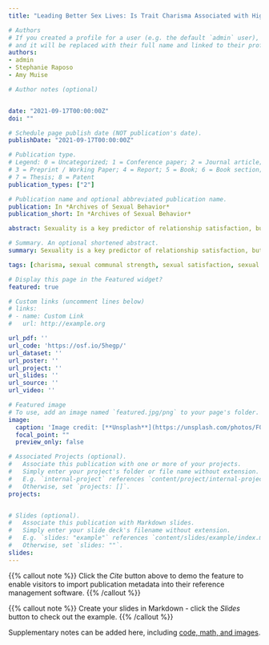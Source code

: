 ```yaml
---
title: "Leading Better Sex Lives: Is Trait Charisma Associated with Higher Sexual Desire and Satisfaction in Romantic Relationships?"

# Authors
# If you created a profile for a user (e.g. the default `admin` user), write the username (folder name) here 
# and it will be replaced with their full name and linked to their profile.
authors:
- admin
- Stephanie Raposo
- Amy Muise

# Author notes (optional)


date: "2021-09-17T00:00:00Z"
doi: ""

# Schedule page publish date (NOT publication's date).
publishDate: "2021-09-17T00:00:00Z"

# Publication type.
# Legend: 0 = Uncategorized; 1 = Conference paper; 2 = Journal article;
# 3 = Preprint / Working Paper; 4 = Report; 5 = Book; 6 = Book section;
# 7 = Thesis; 8 = Patent
publication_types: ["2"]

# Publication name and optional abbreviated publication name.
publication: In *Archives of Sexual Behavior*
publication_short: In *Archives of Sexual Behavior*

abstract: Sexuality is a key predictor of relationship satisfaction, but sexual desire and satisfaction can be difficult to maintain over time. Past research has investigated who might be more likely to experience higher (compared to lower) levels of desire and sexual satisfaction in their relationships. Certain aspects of personality, such as extraversion, have been associated with sexual satisfaction and desire, but evidence linking personality to sexual outcomes has generally been mixed, meaning there is a lot left to learn about how personality is associated with sexual well-being. A promising, yet unexplored, trait that could be associated with higher sexual desire and satisfaction is charisma—a combination of influence and affability that has been identified as a desirable trait when people are selecting a romantic or sexual partner. Across two studies—a cross-sectional study of individuals in relationships (N = 413) and a 21-day dyadic daily experience study (N = 121 couples)—people higher in charisma reported being more communal during sex and reported higher sexual desire and satisfaction. Through higher sexual communal strength, people with a charismatic partner also reported higher daily sexual desire and sexual satisfaction. The effects were largely retained above and beyond general communal strength and Big Five personality dimensions, although in Study 1, charisma was no longer associated with sexual desire and satisfaction when controlling for extraversion. The current findings provide initial evidence that charismatic people tend to be responsive to their partner’s sexual needs, which is associated with higher desire and sexual satisfaction in romantic relationships.

# Summary. An optional shortened abstract.
summary: Sexuality is a key predictor of relationship satisfaction, but sexual desire and satisfaction can decrease over time. Past work has found certain aspects of personality can determine who can better maintain their levels of desire and sexual satisfaction over time, but findings have been mixed. Charisma is a promising, yet unexplored, trait that could be associated with higher sexual desire and satisfaction. Across two studies we find that through higher sexual communal strength charismatic people report higher sexual desire and satisfaction, and this allowed for higher sexual desire in partners of charismatic people. The effects largely remained controlling for the Big Five and general communal strength. These findings provide initial evidence that charismatic people are more responsive to their partner’s needs, which is linked to higher desire and sexual satisfaction in established romantic relationships.

tags: [charisma, sexual communal strength, sexual satisfaction, sexual desire]

# Display this page in the Featured widget?
featured: true

# Custom links (uncomment lines below)
# links:
# - name: Custom Link
#   url: http://example.org

url_pdf: ''
url_code: 'https://osf.io/5hegp/'
url_dataset: ''
url_poster: ''
url_project: ''
url_slides: ''
url_source: ''
url_video: ''

# Featured image
# To use, add an image named `featured.jpg/png` to your page's folder. 
image:
  caption: 'Image credit: [**Unsplash**](https://unsplash.com/photos/F0ZiHWliGGM)'
  focal_point: ""
  preview_only: false

# Associated Projects (optional).
#   Associate this publication with one or more of your projects.
#   Simply enter your project's folder or file name without extension.
#   E.g. `internal-project` references `content/project/internal-project/index.md`.
#   Otherwise, set `projects: []`.
projects:


# Slides (optional).
#   Associate this publication with Markdown slides.
#   Simply enter your slide deck's filename without extension.
#   E.g. `slides: "example"` references `content/slides/example/index.md`.
#   Otherwise, set `slides: ""`.
slides:
---
```


{{% callout note %}}
Click the *Cite* button above to demo the feature to enable visitors to import publication metadata into their reference management software.
{{% /callout %}}

{{% callout note %}}
Create your slides in Markdown - click the *Slides* button to check out the example.
{{% /callout %}}

Supplementary notes can be added here, including [code, math, and images](https://wowchemy.com/docs/writing-markdown-latex/).
